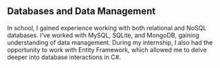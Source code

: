 ## Databases and Data Management
In school, I gained experience working with both relational and NoSQL databases. I’ve worked with MySQL, SQLite, and MongoDB, gaining understanding of data management. During my internship, I also had the opportunity to work with Entity Framework, which allowed me to delve deeper into database interactions in C#.